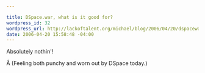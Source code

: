 ```yaml
--- 

title: DSpace.war, what is it good for?
wordpress_id: 32
wordpress_url: http://lackoftalent.org/michael/blog/2006/04/20/dspacewar-what-is-it-good-for/
date: 2006-04-20 15:58:48 -04:00
---
```

Absolutely nothin'!

Â (Feeling both punchy and worn out by DSpace today.)
